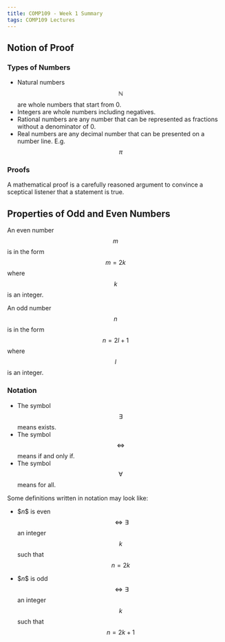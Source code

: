 ```yaml
---
title: COMP109 - Week 1 Summary
tags: COMP109 Lectures
---
```

## Notion of Proof
### Types of Numbers
* Natural numbers $$\mathbb{N}$$ are whole numbers that start from 0.
* Integers are whole numbers including negatives.
* Rational numbers are any number that can be represented as fractions without a denominator of 0.
* Real numbers are any decimal number that can be presented on a number line. E.g. $$\pi$$

### Proofs
A mathematical proof is a carefully reasoned argument to convince a sceptical listener that a statement is true.

## Properties of Odd and Even Numbers
An even number $$m$$ is in the form $$m = 2k$$ where $$k$$ is an integer.

An odd number $$n$$ is in the form $$n= 2l+1$$ where $$l$$ is an integer.

### Notation
* The symbol $$\exists$$ means exists.
* The symbol $$\Leftrightarrow$$ means if and only if. 
* The symbol $$\forall$$ means for all.

Some definitions written in notation may look like:

* \$$n$$ is even $$\Leftrightarrow \exists$$  an integer $$k$$ such that $$n=2k$$

* \$$n$$ is odd $$\Leftrightarrow \exists$$  an integer $$k$$ such that $$n=2k+1$$

